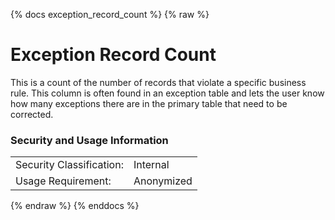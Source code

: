 {% docs exception_record_count %}
{% raw %}

<a name="exception_record_count"></a>
# Exception Record Count
This is a count of the number of records that violate a specific business rule. This column is
often found in an exception table and lets the user know how many exceptions there are in the
primary table that need to be corrected.

### Security and Usage Information
|     |     |
| --- | --- |
| Security Classification: | Internal |
| Usage Requirement:       | Anonymized |

{% endraw %}
{% enddocs %}
